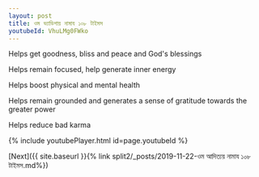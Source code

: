 ```yaml
---
layout: post
title: ওম ভ্যাডিশায় নামায ১০৮ টাইমস
youtubeId: VhuLMg0FWko
---
```

 
 
Helps get goodness, bliss and peace and God's blessings
 
Helps remain focused, help generate inner energy 
 
Helps boost physical and mental health 
 
Helps remain grounded and generates a sense of gratitude towards the greater power 
 
Helps reduce bad karma
 
 
 
 


{% include youtubePlayer.html id=page.youtubeId %}
 
[Next]({{ site.baseurl }}{% link  split2/_posts/2019-11-22-ওম আদিত্যয় নামায ১০৮ টাইমস.md%})
 
